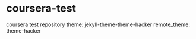 # coursera-test
coursera test repository
theme: jekyll-theme-theme-hacker
remote_theme: theme-hacker
